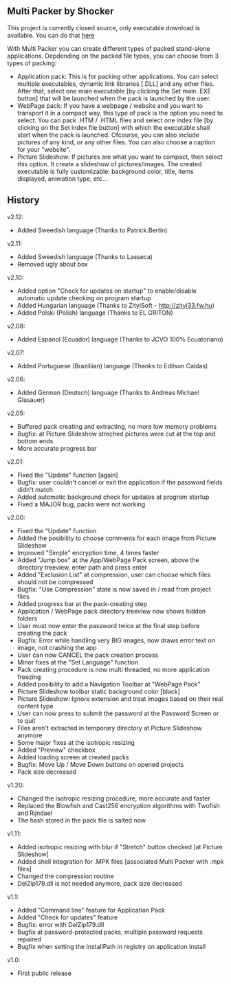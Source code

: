 ## Multi Packer by Shocker  
This project is currently closed source, only executable download is available. You can do that [here](https://github.com/Shocker/soft_multipacker_/releases)

With Multi Packer you can create different types of packed stand-alone applications. Depdending on the packed file types, you can choose from 3 types of packing:
- Application pack: This is for packing other applications. You can select multiple executables, dynamic link libraries [.DLL] and any other files. After that, select one main executable [by clicking the Set main .EXE button] that will be launched when the pack is launched by the user.
- WebPage pack: If you have a webpage / website and you want to transport it in a compact way, this type of pack is the option you need to select. You can pack .HTM / .HTML files and select one index file [by clicking on the Set index file button] with which the executable shall start when the pack is launched. Ofcourse, you can also include pictures of any kind, or any other files. You can also choose a caption for your \"website\".
- Picture Slideshow: If pictures are what you want to compact, then select this option. It create a slideshow of pictures/images. The created executable is fully customizable: background color, title, items displayed, animation type, etc...

## History

v2.12:
 - Added Sweedish language (Thanks to Patrick.Bertin)

v2.11:
 - Added Sweedish language (Thanks to Lasseca)
 - Removed ugly about box

v2.10:
 - Added option "Check for updates on startup" to enable/disable automatic update checking on program startup
 - Added Hungarian language (Thanks to ZityiSoft - http://zityi33.fw.hu)
 - Added Polski (Polish) language (Thanks to EL GRITON)

v2.08:
 - Added Espanol (Ecuador) language (Thanks to JCVO 100% Ecuatoriano)

v2.07:
 - Added Portuguese (Braziliian) language (Thanks to Edilson Caldas)

v2.06:
 - Added German (Deutsch) language (Thanks to Andreas Michael Glasauer)

v2.05:
 - Buffered pack creating and extracting, no more low memory problems
 - Bugfix: at Picture Slideshow streched pictures were cut at the top and bottom ends
 - More accurate progress bar

v2.01:
 - Fixed the "Update" function [again]
 - Bugfix: user couldn't cancel or exit the application if the password fields didn't match
 - Added automatic background check for updates at program startup
 - Fixed a MAJOR bug, packs were not working

v2.00:
 - Fixed the "Update" function
 - Added the posibility to choose comments for each image from Picture Slideshow
 - Improved "Simple" encryption time, 4 times faster
 - Added "Jump box" at the App/WebPage Pack screen, above the directory treeview, enter path and press enter
 - Added "Exclusion List" at compression, user can choose which files should not be compressed
 - Bugfix: "Use Compression" state is now saved in / read from project files
 - Added progress bar at the pack-creating step
 - Application / WebPage pack directory treeview now shows hidden folders
 - User must now enter the password twice at the final step before creating the pack
 - Bugfix: Error while handling very BIG images, now draws error text on image, not crashing the app
 - User can now CANCEL the pack creation process
 - Minor fixes at the "Set Language" function
 - Pack creating procedure is now multi threaded, no more application freezing
 - Added posibility to add a Navigation Toolbar at "WebPage Pack"
 - Picture Slideshow toolbar static background color [black]
 - Picture Slideshow: Ignore extension and treat images based on their real content type
 - User can now press <Enter> to submit the password at the Password Screen or <ESC> to quit
 - Files aren't extracted in temporary directory at Picture Slideshow anymore
 - Some major fixes at the isotropic resizing
 - Added "Preview" checkbox
 - Added loading screen at created packs
 - Bugfix: Move Up / Move Down buttons on opened projects
 - Pack size decreased

v1.20:
 - Changed the isotropic resizing procedure, more accurate and faster
 - Replaced the Blowfish and Cast256 encryption algorithms with Twofish and Rijndael
 - The hash stored in the pack file is salted now

v1.11:
 - Added isotropic resizing with blur if "Stretch" button checked [at Picture Slideshow]
 - Added shell integration for .MPK files [associated Multi Packer with .mpk files]
 - Changed the compression routine
 - DelZip179.dll is not needed anymore, pack size decreased

v1.1:
 - Added "Command line" feature for Application Pack
 - Added "Check for updates" feature
 - Bugfix: error with DelZip179.dll
 - Bugfix at password-protected packs, multiple password requests repaired
 - Bugfix when setting the InstallPath in registry on application install

v1.0:
 - First public release

